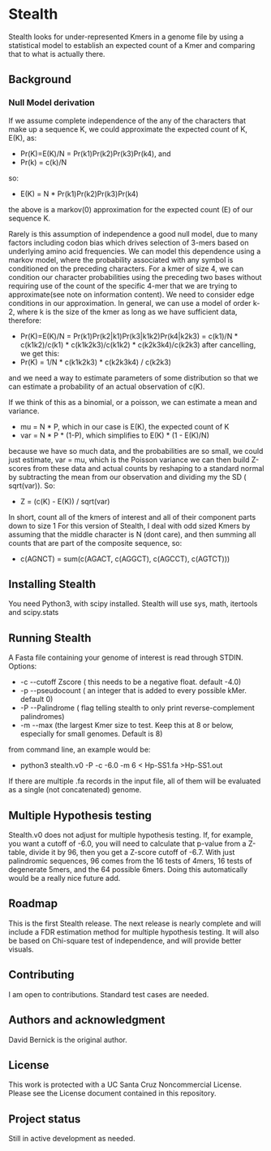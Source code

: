 # Stealth

Stealth looks for under-represented Kmers in a genome file by using a statistical model to establish  an expected count of a Kmer and comparing that to what is actually there.

## Background
### Null Model derivation
If we assume complete independence of the any of the characters that make up a sequence K, we could approximate the expected count of K, E(K),  as:  
- Pr(K)=E(K)/N = Pr(k1)Pr(k2)Pr(k3)Pr(k4), and
- Pr(k) = c(k)/N

so:
- E(K) = N * Pr(k1)Pr(k2)Pr(k3)Pr(k4)

the above is a markov(0) approximation for the expected count (E) of our sequence K.

Rarely is this assumption of independence a good null model, due to many factors including codon bias which drives selection of 3-mers based on underlying amino acid frequencies. We can model this dependence using a markov model, where the probability associated with any symbol is conditioned on the preceding characters. For a kmer of size 4, we can condition our character probabilities using the preceding two bases without requiring use of the count of the specific 4-mer that we are trying to approximate(see note on information content). We need to consider edge conditions in our approximation. In general, we can use a model of order k-2, where k is the size of the kmer as long as we have sufficient data, therefore:

- Pr(K)=E(K)/N = Pr(k1)Pr(k2|k1)Pr(k3|k1k2)Pr(k4|k2k3) = c(k1)/N * c(k1k2)/c(k1) * c(k1k2k3)/c(k1k2) * c(k2k3k4)/c(k2k3)
 after cancelling, we get this:
- Pr(K) = 1/N * c(k1k2k3) * c(k2k3k4) / c(k2k3)

and we need a way to estimate parameters of some distribution so that we can estimate a probability of an actual observation of c(K).

If we think of this as a binomial, or a poisson, we can estimate  a mean and variance. 
- mu = N * P, which in our case is E(K), the expected count of K
- var = N * P * (1-P), which simplifies to E(K) * (1 - E(K)/N)


because we have so much data, and the probabilities are so small, we could just estimate, var = mu, which is the Poisson variance
we can then build Z-scores from these data and actual counts by reshaping to a standard normal by subtracting the mean from our observation and dividing my the SD ( sqrt(var)).
So:
- Z = (c(K) - E(K)) / sqrt(var)

In short, count all of the kmers of interest and all of their component parts down to size 1
For this version of Stealth, I deal with odd sized Kmers by assuming that the middle character is N (dont care), and then summing all counts that are part of the composite sequence, so:
- c(AGNCT) = sum(c(AGACT, c(AGGCT), c(AGCCT), c(AGTCT)))

## Installing Stealth
You need Python3, with scipy installed. Stealth will use sys, math, itertools and scipy.stats

## Running Stealth
A Fasta file containing your genome of interest is read through STDIN.
Options:
- -c --cutoff Zscore ( this needs to be a negative float. default -4.0)
- -p --pseudocount ( an integer that is added to every possible kMer. default 0)
- -P --Palindrome ( flag telling stealth to only print reverse-complement palindromes)
- -m --max (the largest Kmer size to test. Keep this at 8 or below, especially for small genomes. Default is 8)

from command line, an example would be:
- python3 stealth.v0 -P -c -6.0 -m 6 < Hp-SS1.fa >Hp-SS1.out

If there are multiple .fa records in the input file, all of them will be evaluated as a single (not concatenated) genome.

## Multiple Hypothesis testing
Stealth.v0 does not adjust for multiple hypothesis testing. If, for example, you want a cutoff of -6.0, you will need to calculate that p-value from a Z-table, divide it by 96, then 
you get a Z-score cutoff of -6.7. With just palindromic sequences, 96 comes from the 16 tests of 4mers, 16 tests of degenerate 5mers, and the 64 possible 6mers. Doing this automatically 
would be a really nice future add.

## Roadmap
This is the first Stealth release. The next release is nearly complete and will include a FDR estimation method for multiple hypothesis testing. It will also be based on Chi-square test of independence,
and will provide better visuals.

## Contributing
I am open to contributions.
Standard test cases are needed.

## Authors and acknowledgment
David Bernick is the original author.

## License
This work is protected with a UC Santa Cruz Noncommercial License. Please see the License document contained in this repository.

## Project status
Still in active development as needed.
